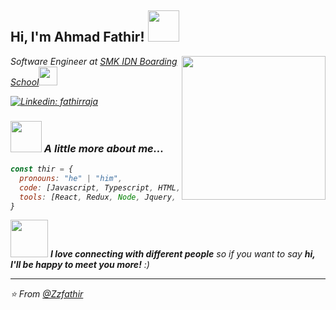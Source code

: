 

<h2> Hi, I'm Ahmad Fathir! <img src="https://media.giphy.com/media/mGcNjsfWAjY5AEZNw6/giphy.gif" width="50"></h2>
<img align='right' src="https://media.giphy.com/media/v1.Y2lkPTc5MGI3NjExZTVrOWV3ZHNkenFiZjExb2x1OTMycW5tcnNneXVpMXF0aDdmY2FyNyZlcD12MV9naWZzX3NlYXJjaCZjdD1n/RbDKaczqWovIugyJmW/giphy.gif" width="230">
<p><em>Software Engineer at <a href="http://idn.sch.id">SMK IDN Boarding School</a><img src="https://media.giphy.com/media/fYSnHlufseco8Fh93Z/giphy.gif" width="30"></p>

[![Linkedin: fathirraja](https://img.shields.io/badge/-fathirraja-blue?style=flat-square&logo=Linkedin&logoColor=white&link=https:https://www.linkedin.com/in/fathirraja/)](https://www.linkedin.com/in/fathirraja/)

### <img src="https://media.giphy.com/media/VgCDAzcKvsR6OM0uWg/giphy.gif" width="50"> A little more about me...  

```javascript
const thir = {
  pronouns: "he" | "him",
  code: [Javascript, Typescript, HTML, CSS, PHP],
  tools: [React, Redux, Node, Jquery, Styled-Components, Laravel],
}
```

<img src="https://media.giphy.com/media/LnQjpWaON8nhr21vNW/giphy.gif" width="60"> <em><b>I love connecting with different people</b> so if you want to say <b>hi, I'll be happy to meet you more!</b> :)</em>

---

⭐️ From [@Zzfathir](https://github.com/Zzfathir)
